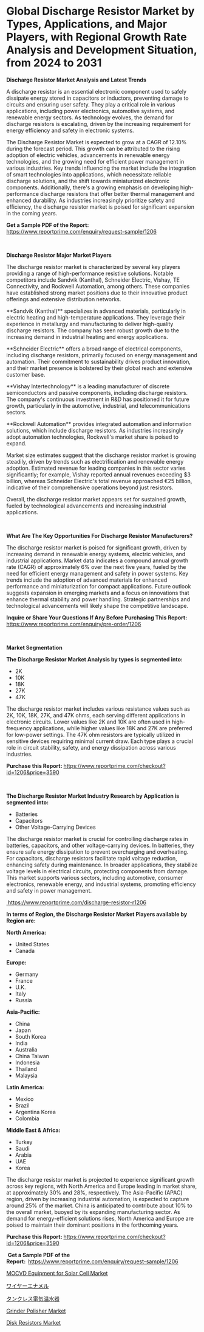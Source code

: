 <p><h1>Global Discharge Resistor Market by Types, Applications, and Major Players, with Regional Growth Rate Analysis and Development Situation, from 2024 to 2031</h1></p><p><strong>Discharge Resistor Market Analysis and Latest Trends</strong></p>
<p><p>A discharge resistor is an essential electronic component used to safely dissipate energy stored in capacitors or inductors, preventing damage to circuits and ensuring user safety. They play a critical role in various applications, including power electronics, automotive systems, and renewable energy sectors. As technology evolves, the demand for discharge resistors is escalating, driven by the increasing requirement for energy efficiency and safety in electronic systems.</p><p>The Discharge Resistor Market is expected to grow at a CAGR of 12.10% during the forecast period. This growth can be attributed to the rising adoption of electric vehicles, advancements in renewable energy technologies, and the growing need for efficient power management in various industries. Key trends influencing the market include the integration of smart technologies into applications, which necessitate reliable discharge solutions, and the shift towards miniaturized electronic components. Additionally, there's a growing emphasis on developing high-performance discharge resistors that offer better thermal management and enhanced durability. As industries increasingly prioritize safety and efficiency, the discharge resistor market is poised for significant expansion in the coming years.</p></p>
<p><strong>Get a Sample PDF of the Report:&nbsp;</strong> <a href="https://www.reportprime.com/enquiry/request-sample/1206">https://www.reportprime.com/enquiry/request-sample/1206</a></p>
<p>&nbsp;</p>
<p><strong>Discharge Resistor Major Market Players</strong></p>
<p><p>The discharge resistor market is characterized by several key players providing a range of high-performance resistive solutions. Notable competitors include Sandvik (Kanthal), Schneider Electric, Vishay, TE Connectivity, and Rockwell Automation, among others. These companies have established strong market positions due to their innovative product offerings and extensive distribution networks.</p><p>**Sandvik (Kanthal)** specializes in advanced materials, particularly in electric heating and high-temperature applications. They leverage their experience in metallurgy and manufacturing to deliver high-quality discharge resistors. The company has seen robust growth due to the increasing demand in industrial heating and energy applications.</p><p>**Schneider Electric** offers a broad range of electrical components, including discharge resistors, primarily focused on energy management and automation. Their commitment to sustainability drives product innovation, and their market presence is bolstered by their global reach and extensive customer base.</p><p>**Vishay Intertechnology** is a leading manufacturer of discrete semiconductors and passive components, including discharge resistors. The company's continuous investment in R&D has positioned it for future growth, particularly in the automotive, industrial, and telecommunications sectors.</p><p>**Rockwell Automation** provides integrated automation and information solutions, which include discharge resistors. As industries increasingly adopt automation technologies, Rockwell's market share is poised to expand.</p><p>Market size estimates suggest that the discharge resistor market is growing steadily, driven by trends such as electrification and renewable energy adoption. Estimated revenue for leading companies in this sector varies significantly; for example, Vishay reported annual revenues exceeding $3 billion, whereas Schneider Electric's total revenue approached €25 billion, indicative of their comprehensive operations beyond just resistors.</p><p>Overall, the discharge resistor market appears set for sustained growth, fueled by technological advancements and increasing industrial applications.</p></p>
<p>&nbsp;</p>
<p><strong>What Are The Key Opportunities For Discharge Resistor Manufacturers?</strong></p>
<p><p>The discharge resistor market is poised for significant growth, driven by increasing demand in renewable energy systems, electric vehicles, and industrial applications. Market data indicates a compound annual growth rate (CAGR) of approximately 6% over the next five years, fueled by the need for efficient energy management and safety in power systems. Key trends include the adoption of advanced materials for enhanced performance and miniaturization for compact applications. Future outlook suggests expansion in emerging markets and a focus on innovations that enhance thermal stability and power handling. Strategic partnerships and technological advancements will likely shape the competitive landscape.</p></p>
<p><strong>Inquire or Share Your Questions If Any Before Purchasing This Report:</strong> <a href="https://www.reportprime.com/enquiry/pre-order/1206">https://www.reportprime.com/enquiry/pre-order/1206</a></p>
<p>&nbsp;</p>
<p><strong>Market Segmentation</strong></p>
<p><strong>The Discharge Resistor Market Analysis by types is segmented into:</strong></p>
<p><ul><li>2K</li><li>10K</li><li>18K</li><li>27K</li><li>47K</li></ul></p>
<p><p>The discharge resistor market includes various resistance values such as 2K, 10K, 18K, 27K, and 47K ohms, each serving different applications in electronic circuits. Lower values like 2K and 10K are often used in high-frequency applications, while higher values like 18K and 27K are preferred for low-power settings. The 47K ohm resistors are typically utilized in sensitive devices requiring minimal current draw. Each type plays a crucial role in circuit stability, safety, and energy dissipation across various industries.</p></p>
<p><strong>Purchase this Report:&nbsp;</strong><a href="https://www.reportprime.com/checkout?id=1206&price=3590">https://www.reportprime.com/checkout?id=1206&price=3590</a></p>
<p>&nbsp;</p>
<p><strong>The Discharge Resistor Market Industry Research by Application is segmented into:</strong></p>
<p><ul><li>Batteries</li><li>Capacitors</li><li>Other Voltage-Carrying Devices</li></ul></p>
<p><p>The discharge resistor market is crucial for controlling discharge rates in batteries, capacitors, and other voltage-carrying devices. In batteries, they ensure safe energy dissipation to prevent overcharging and overheating. For capacitors, discharge resistors facilitate rapid voltage reduction, enhancing safety during maintenance. In broader applications, they stabilize voltage levels in electrical circuits, protecting components from damage. This market supports various sectors, including automotive, consumer electronics, renewable energy, and industrial systems, promoting efficiency and safety in power management.</p></p>
<p><a href="https://www.reportprime.com/discharge-resistor-r1206">&nbsp;https://www.reportprime.com/discharge-resistor-r1206</a></p>
<p><strong>In terms of Region, the Discharge Resistor Market Players available by Region are:</strong></p>
<p>
    <p> <strong> North America: </strong>
        <ul>
            <li>United States</li>
            <li>Canada</li>
        </ul>
        </p> 
    <p> <strong> Europe: </strong>
        <ul>
            <li>Germany</li>
            <li>France</li>
            <li>U.K.</li>
            <li>Italy</li>
            <li>Russia</li>
        </ul>
        </p> 
    <p> <strong> Asia-Pacific: </strong>
        <ul>
            <li>China</li>
            <li>Japan</li>
            <li>South Korea</li>
            <li>India</li>
            <li>Australia</li>
            <li>China Taiwan</li>
            <li>Indonesia</li>
            <li>Thailand</li>
            <li>Malaysia</li>
        </ul>
        </p> 
    <p> <strong> Latin America: </strong>
        <ul>
            <li>Mexico</li>
            <li>Brazil</li>
            <li>Argentina Korea</li>
            <li>Colombia</li>
        </ul>
        </p> 
    <p> <strong> Middle East & Africa: </strong>
        <ul>
            <li>Turkey</li>
            <li>Saudi</li>
            <li>Arabia</li>
            <li>UAE</li>
            <li>Korea</li>
        </ul>
    </p>
    </p>
<p><p>The discharge resistor market is projected to experience significant growth across key regions, with North America and Europe leading in market share, at approximately 30% and 28%, respectively. The Asia-Pacific (APAC) region, driven by increasing industrial automation, is expected to capture around 25% of the market. China is anticipated to contribute about 10% to the overall market, buoyed by its expanding manufacturing sector. As demand for energy-efficient solutions rises, North America and Europe are poised to maintain their dominant positions in the forthcoming years.</p></p>
<p><strong>Purchase this Report: </strong><a href="https://www.reportprime.com/checkout?id=1206&price=3590">https://www.reportprime.com/checkout?id=1206&price=3590</a></p>
<p>&nbsp;<strong>Get a Sample PDF of the Report:&nbsp;&nbsp;</strong><a href="https://www.reportprime.com/enquiry/request-sample/1206">https://www.reportprime.com/enquiry/request-sample/1206</a></p>
<p><strong></strong></p>
<p><p><a href="https://issuu.com/reportprime-2/docs/mocvd-equipment-for-solar-cell-mark_a2d8616841fce4">MOCVD Equipment for Solar Cell Market</a></p><p><a href="https://medium.com/@alyle7648/%E3%83%AF%E3%82%A4%E3%83%A4%E3%83%BC%E3%82%A8%E3%83%8A%E3%83%A1%E3%83%AB%E5%B8%82%E5%A0%B4-2024%E5%B9%B4%E3%81%8B%E3%82%892031%E5%B9%B4%E3%81%BE%E3%81%A7%E3%81%AE%E6%9C%9F%E9%96%93%E3%81%AE%E6%A5%AD%E7%95%8C%E3%83%88%E3%83%AC%E3%83%B3%E3%83%89%E3%81%A8%E4%BA%88%E6%B8%AC-e30bbcd7b935">ワイヤーエナメル</a></p><p><a href="https://medium.com/@alyle7648/%E3%82%B0%E3%83%AD%E3%83%BC%E3%83%90%E3%83%AB%E3%82%BF%E3%83%B3%E3%82%AF%E3%83%AC%E3%82%B9%E9%9B%BB%E6%B0%97%E6%B8%A9%E6%B0%B4%E5%99%A8%E5%B8%82%E5%A0%B4%E3%81%AE%E5%8B%95%E5%90%91%E3%81%A8%E9%9D%A9%E6%96%B0-%E5%85%88%E8%A6%8B%E3%81%AE%E6%98%8E%E3%81%AE%E3%81%82%E3%82%8B%E5%88%86%E6%9E%90-2024%E5%B9%B4-2031%E5%B9%B4-c57b544fbd87">タンクレス電気温水器</a></p><p><a href="https://medium.com/@eloisadavis1985/grinder-polisher-market-size-market-segmentation-market-trends-and-growth-analysis-forecast-till-f933d3a16e19">Grinder Polisher Market</a></p><p><a href="https://github.com/prosalinda88/Market-Research-Report-List-6/blob/main/disk-resistors-market.md">Disk Resistors Market</a></p></p>